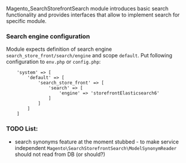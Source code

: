 Magento_SearchStorefrontSearch module introduces basic search functionality and provides interfaces that allow to implement search for specific module.

### Search engine configuration
Module expects definition of search engine `search_store_front/search/engine` and scope `default`.
 Put following configuration to `env.php` or `config.php`:

        'system' => [
            'default' => [
                'search_store_front' => [
                    'search' => [
                        'engine' => 'storefrontElasticsearch6'
                    ]
                ]
            ]
        ]


### TODO List:
+ search synonyms feature at the moment stubbed - to make service independent `Magento\SearchStorefrontSearch\ModelSynonymReader`
 should not read from DB (or should?)